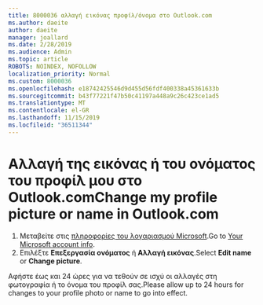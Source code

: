 ```yaml
---
title: 8000036 αλλαγή εικόνας προφίλ/όνομα στο Outlook.com
ms.author: daeite
author: daeite
manager: joallard
ms.date: 2/28/2019
ms.audience: Admin
ms.topic: article
ROBOTS: NOINDEX, NOFOLLOW
localization_priority: Normal
ms.custom: 8000036
ms.openlocfilehash: e18742425546d9d455d56fdf400338a45361633b
ms.sourcegitcommit: b43f77221f47b50c41197a448a9c26c423ce1ad5
ms.translationtype: MT
ms.contentlocale: el-GR
ms.lasthandoff: 11/15/2019
ms.locfileid: "36511344"
---
```

# <a name="change-my-profile-picture-or-name-in-outlookcom"></a><span data-ttu-id="5f925-102">Αλλαγή της εικόνας ή του ονόματος του προφίλ μου στο Outlook.com</span><span class="sxs-lookup"><span data-stu-id="5f925-102">Change my profile picture or name in Outlook.com</span></span>

1. <span data-ttu-id="5f925-103">Μεταβείτε στις [πληροφορίες του λογαριασμού Microsoft](https://go.microsoft.com/fwlink/p/?linkid=860841).</span><span class="sxs-lookup"><span data-stu-id="5f925-103">Go to [Your Microsoft account info](https://go.microsoft.com/fwlink/p/?linkid=860841).</span></span>
1. <span data-ttu-id="5f925-104">Επιλέξτε **Επεξεργασία ονόματος** ή **Αλλαγή εικόνας**.</span><span class="sxs-lookup"><span data-stu-id="5f925-104">Select **Edit name** or **Change picture**.</span></span>

<span data-ttu-id="5f925-105">Αφήστε έως και 24 ώρες για να τεθούν σε ισχύ οι αλλαγές στη φωτογραφία ή το όνομα του προφίλ σας.</span><span class="sxs-lookup"><span data-stu-id="5f925-105">Please allow up to 24 hours for changes to your profile photo or name to go into effect.</span></span>